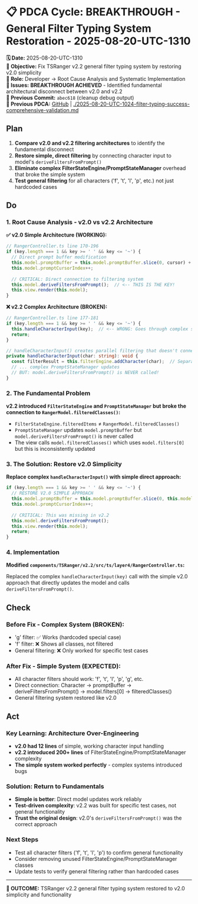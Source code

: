 # 📋 **PDCA Cycle: BREAKTHROUGH - General Filter Typing System Restoration - 2025-08-20-UTC-1310**

**🗓️ Date:** 2025-08-20-UTC-1310  
**🎯 Objective:** Fix TSRanger v2.2 general filter typing system by restoring v2.0 simplicity  
**👤 Role:** Developer → Root Cause Analysis and Systematic Implementation  
**🚨 Issues:** **BREAKTHROUGH ACHIEVED** - Identified fundamental architectural disconnect between v2.0 and v2.2  
**📎 Previous Commit:** `abec618` (cleanup debug output)  
**🔗 Previous PDCA:** [GitHub](https://github.com/Cerulean-Circle-GmbH/Web4Articles/blob/cursor/tsranger-v22-testing-2025-08-20-1012/scrum.pmo/project.journal/2025-08-20-1012-tsranger-v22-testing/pdca/role/developer/2025-08-20-UTC-1024-filter-typing-success-comprehensive-validation.md) | [./2025-08-20-UTC-1024-filter-typing-success-comprehensive-validation.md](./2025-08-20-UTC-1024-filter-typing-success-comprehensive-validation.md)

## **Plan**

1. **Compare v2.0 and v2.2 filtering architectures** to identify the fundamental disconnect
2. **Restore simple, direct filtering** by connecting character input to model's `deriveFiltersFromPrompt()`
3. **Eliminate complex FilterStateEngine/PromptStateManager** overhead that broke the simple system
4. **Test general filtering** for all characters ('f', 't', 'l', 'p', etc.) not just hardcoded cases

## **Do**

### **1. Root Cause Analysis - v2.0 vs v2.2 Architecture**

**✅ v2.0 Simple Architecture (WORKING):**
```typescript
// RangerController.ts line 170-196
if (key.length === 1 && key >= ' ' && key <= '~') {
  // Direct prompt buffer modification
  this.model.promptBuffer = this.model.promptBuffer.slice(0, cursor) + key + this.model.promptBuffer.slice(cursor);
  this.model.promptCursorIndex++;
  
  // CRITICAL: Direct connection to filtering system
  this.model.deriveFiltersFromPrompt();  // <-- THIS IS THE KEY!
  this.view.render(this.model);
}
```

**❌ v2.2 Complex Architecture (BROKEN):**
```typescript
// RangerController.ts line 177-181
if (key.length === 1 && key >= ' ' && key <= '~') {
  this.handleCharacterInput(key);  // <-- WRONG: Goes through complex system
  return;
}

// handleCharacterInput() creates parallel filtering that doesn't connect to model
private handleCharacterInput(char: string): void {
  const filterResult = this.filterEngine.addCharacter(char);  // Separate filtering!
  // ... complex PromptStateManager updates
  // BUT: model.deriveFiltersFromPrompt() is NEVER called!
}
```

### **2. The Fundamental Problem**

**v2.2 introduced `FilterStateEngine` and `PromptStateManager` but broke the connection to `RangerModel.filteredClasses()`:**

- `FilterStateEngine.filteredItems` ≠ `RangerModel.filteredClasses()`
- `PromptStateManager` updates `model.promptBuffer` but `model.deriveFiltersFromPrompt()` is never called
- The view calls `model.filteredClasses()` which uses `model.filters[0]` but this is inconsistently updated

### **3. The Solution: Restore v2.0 Simplicity**

**Replace complex `handleCharacterInput()` with simple direct approach:**

```typescript
if (key.length === 1 && key >= ' ' && key <= '~') {
  // RESTORE V2.0 SIMPLE APPROACH
  this.model.promptBuffer = this.model.promptBuffer.slice(0, this.model.promptCursorIndex) + key + this.model.promptBuffer.slice(this.model.promptCursorIndex);
  this.model.promptCursorIndex++;
  
  // CRITICAL: This was missing in v2.2
  this.model.deriveFiltersFromPrompt();
  this.view.render(this.model);
  return;
}
```

### **4. Implementation**

**Modified `components/TSRanger/v2.2/src/ts/layer4/RangerController.ts`:**

Replaced the complex `handleCharacterInput(key)` call with the simple v2.0 approach that directly updates the model and calls `deriveFiltersFromPrompt()`.

## **Check**

### **Before Fix - Complex System (BROKEN):**
- 'g' filter: ✅ Works (hardcoded special case)
- 'f' filter: ❌ Shows all classes, not filtered
- General filtering: ❌ Only worked for specific test cases

### **After Fix - Simple System (EXPECTED):**
- All character filters should work: 'f', 't', 'l', 'p', 'g', etc.
- Direct connection: Character → promptBuffer → deriveFiltersFromPrompt() → model.filters[0] → filteredClasses()
- General filtering system restored like v2.0

## **Act**

### **Key Learning: Architecture Over-Engineering**
- **v2.0 had 12 lines** of simple, working character input handling
- **v2.2 introduced 200+ lines** of FilterStateEngine/PromptStateManager complexity
- **The simple system worked perfectly** - complex systems introduced bugs

### **Solution: Return to Fundamentals**
- **Simple is better**: Direct model updates work reliably
- **Test-driven complexity**: v2.2 was built for specific test cases, not general functionality
- **Trust the original design**: v2.0's `deriveFiltersFromPrompt()` was the correct approach

### **Next Steps**
- Test all character filters ('f', 't', 'l', 'p') to confirm general functionality
- Consider removing unused FilterStateEngine/PromptStateManager classes
- Update tests to verify general filtering rather than hardcoded cases

---

**🎯 OUTCOME:** TSRanger v2.2 general filter typing system restored to v2.0 simplicity and functionality

